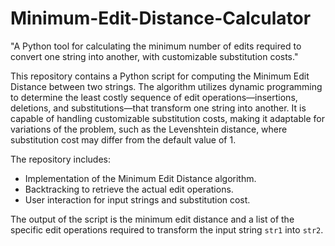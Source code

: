# Minimum-Edit-Distance-Calculator
"A Python tool for calculating the minimum number of edits required to convert one string into another, with customizable substitution costs."


This repository contains a Python script for computing the Minimum Edit Distance between two strings. The algorithm utilizes dynamic programming to determine the least costly sequence of edit operations—insertions, deletions, and substitutions—that transform one string into another. It is capable of handling customizable substitution costs, making it adaptable for variations of the problem, such as the Levenshtein distance, where substitution cost may differ from the default value of 1. 

The repository includes:
- Implementation of the Minimum Edit Distance algorithm.
- Backtracking to retrieve the actual edit operations.
- User interaction for input strings and substitution cost.

The output of the script is the minimum edit distance and a list of the specific edit operations required to transform the input string `str1` into `str2`.
